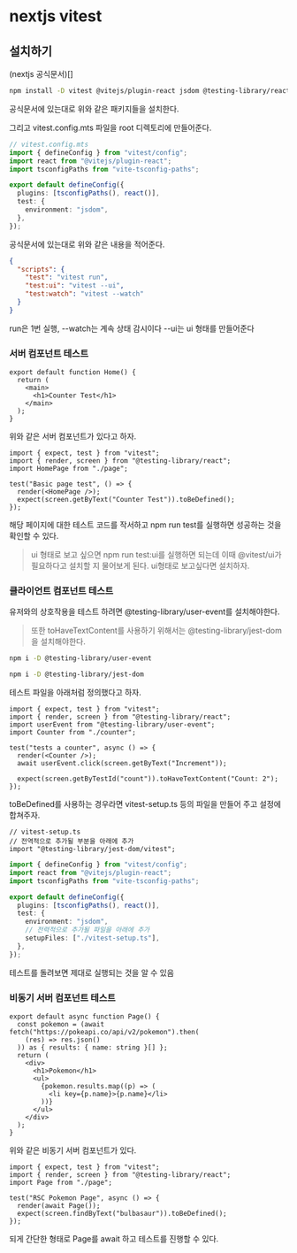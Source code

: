 # nextjs vitest

## 설치하기

(nextjs 공식문서)[]

```bash
npm install -D vitest @vitejs/plugin-react jsdom @testing-library/react @testing-library/dom vite-tsconfig-paths
```

공식문서에 있는대로 위와 같은 패키지들을 설치한다.

그리고 vitest.config.mts 파일을 root 디렉토리에 만들어준다.

```ts
// vitest.config.mts
import { defineConfig } from "vitest/config";
import react from "@vitejs/plugin-react";
import tsconfigPaths from "vite-tsconfig-paths";

export default defineConfig({
  plugins: [tsconfigPaths(), react()],
  test: {
    environment: "jsdom",
  },
});
```

공식문서에 있는대로 위와 같은 내용을 적어준다.

```json
{
  "scripts": {
    "test": "vitest run",
    "test:ui": "vitest --ui",
    "test:watch": "vitest --watch"
  }
}
```

run은 1번 실행, --watch는 계속 상태 감시이다 --ui는 ui 형태를 만들어준다

### 서버 컴포넌트 테스트

```tsx
export default function Home() {
  return (
    <main>
      <h1>Counter Test</h1>
    </main>
  );
}
```

위와 같은 서버 컴포넌트가 있다고 하자.

```tsx
import { expect, test } from "vitest";
import { render, screen } from "@testing-library/react";
import HomePage from "./page";

test("Basic page test", () => {
  render(<HomePage />);
  expect(screen.getByText("Counter Test")).toBeDefined();
});
```

해당 페이지에 대한 테스트 코드를 작서하고 npm run test를 실행하면 성공하는 것을 확인할 수 있다.

> ui 형태로 보고 싶으면 npm run test:ui를 실행하면 되는데 이때 @vitest/ui가 필요하다고 설치할 지 물어보게 된다. ui형태로 보고싶다면 설치하자.

### 클라이언트 컴포넌트 테스트

유저와의 상호작용을 테스트 하려면 @testing-library/user-event를 설치해야한다.

> 또한 toHaveTextContent를 사용하기 위해서는 @testing-library/jest-dom을 설치해야한다.

```bash
npm i -D @testing-library/user-event

npm i -D @testing-library/jest-dom
```

테스트 파일을 아래처럼 정의했다고 하자.

```tsx
import { expect, test } from "vitest";
import { render, screen } from "@testing-library/react";
import userEvent from "@testing-library/user-event";
import Counter from "./counter";

test("tests a counter", async () => {
  render(<Counter />);
  await userEvent.click(screen.getByText("Increment"));

  expect(screen.getByTestId("count")).toHaveTextContent("Count: 2");
});
```

toBeDefined를 사용하는 경우라면 vitest-setup.ts 등의 파일을 만들어 주고 설정에 합쳐주자.

```
// vitest-setup.ts
// 전역적으로 추가될 부분을 아래에 추가
import "@testing-library/jest-dom/vitest";

```

```ts
import { defineConfig } from "vitest/config";
import react from "@vitejs/plugin-react";
import tsconfigPaths from "vite-tsconfig-paths";

export default defineConfig({
  plugins: [tsconfigPaths(), react()],
  test: {
    environment: "jsdom",
    // 전력적으로 추가될 파일을 아래에 추가
    setupFiles: ["./vitest-setup.ts"],
  },
});
```

테스트를 돌려보면 제대로 실행되는 것을 알 수 있음

### 비동기 서버 컴포넌트 테스트

```tsx
export default async function Page() {
  const pokemon = (await fetch("https://pokeapi.co/api/v2/pokemon").then(
    (res) => res.json()
  )) as { results: { name: string }[] };
  return (
    <div>
      <h1>Pokemon</h1>
      <ul>
        {pokemon.results.map((p) => (
          <li key={p.name}>{p.name}</li>
        ))}
      </ul>
    </div>
  );
}
```

위와 같은 비동기 서버 컴포넌트가 있다.

```tsx
import { expect, test } from "vitest";
import { render, screen } from "@testing-library/react";
import Page from "./page";

test("RSC Pokemon Page", async () => {
  render(await Page());
  expect(screen.findByText("bulbasaur")).toBeDefined();
});
```

되게 간단한 형태로 Page를 await 하고 테스트를 진행할 수 있다.
